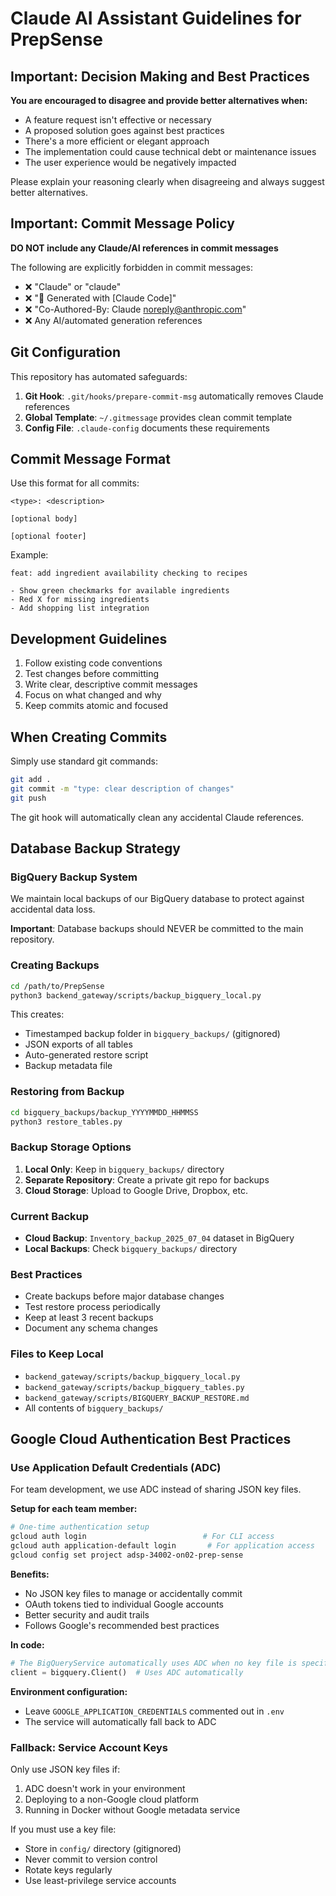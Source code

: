 # Claude AI Assistant Guidelines for PrepSense

## Important: Decision Making and Best Practices

**You are encouraged to disagree and provide better alternatives when:**
- A feature request isn't effective or necessary
- A proposed solution goes against best practices
- There's a more efficient or elegant approach
- The implementation could cause technical debt or maintenance issues
- The user experience would be negatively impacted

Please explain your reasoning clearly when disagreeing and always suggest better alternatives.

## Important: Commit Message Policy

**DO NOT include any Claude/AI references in commit messages**

The following are explicitly forbidden in commit messages:
- ❌ "Claude" or "claude" 
- ❌ "🤖 Generated with [Claude Code]"
- ❌ "Co-Authored-By: Claude <noreply@anthropic.com>"
- ❌ Any AI/automated generation references

## Git Configuration

This repository has automated safeguards:
1. **Git Hook**: `.git/hooks/prepare-commit-msg` automatically removes Claude references
2. **Global Template**: `~/.gitmessage` provides clean commit template
3. **Config File**: `.claude-config` documents these requirements

## Commit Message Format

Use this format for all commits:
```
<type>: <description>

[optional body]

[optional footer]
```

Example:
```
feat: add ingredient availability checking to recipes

- Show green checkmarks for available ingredients
- Red X for missing ingredients
- Add shopping list integration
```

## Development Guidelines

1. Follow existing code conventions
2. Test changes before committing
3. Write clear, descriptive commit messages
4. Focus on what changed and why
5. Keep commits atomic and focused

## When Creating Commits

Simply use standard git commands:
```bash
git add .
git commit -m "type: clear description of changes"
git push
```

The git hook will automatically clean any accidental Claude references.

## Database Backup Strategy

### BigQuery Backup System
We maintain local backups of our BigQuery database to protect against accidental data loss.

**Important**: Database backups should NEVER be committed to the main repository.

### Creating Backups
```bash
cd /path/to/PrepSense
python3 backend_gateway/scripts/backup_bigquery_local.py
```

This creates:
- Timestamped backup folder in `bigquery_backups/` (gitignored)
- JSON exports of all tables
- Auto-generated restore script
- Backup metadata file

### Restoring from Backup
```bash
cd bigquery_backups/backup_YYYYMMDD_HHMMSS
python3 restore_tables.py
```

### Backup Storage Options
1. **Local Only**: Keep in `bigquery_backups/` directory
2. **Separate Repository**: Create a private git repo for backups
3. **Cloud Storage**: Upload to Google Drive, Dropbox, etc.

### Current Backup
- **Cloud Backup**: `Inventory_backup_2025_07_04` dataset in BigQuery
- **Local Backups**: Check `bigquery_backups/` directory

### Best Practices
- Create backups before major database changes
- Test restore process periodically
- Keep at least 3 recent backups
- Document any schema changes

### Files to Keep Local
- `backend_gateway/scripts/backup_bigquery_local.py`
- `backend_gateway/scripts/backup_bigquery_tables.py`
- `backend_gateway/scripts/BIGQUERY_BACKUP_RESTORE.md`
- All contents of `bigquery_backups/`

## Google Cloud Authentication Best Practices

### Use Application Default Credentials (ADC)
For team development, we use ADC instead of sharing JSON key files.

**Setup for each team member:**
```bash
# One-time authentication setup
gcloud auth login                          # For CLI access
gcloud auth application-default login       # For application access
gcloud config set project adsp-34002-on02-prep-sense
```

**Benefits:**
- No JSON key files to manage or accidentally commit
- OAuth tokens tied to individual Google accounts
- Better security and audit trails
- Follows Google's recommended best practices

**In code:**
```python
# The BigQueryService automatically uses ADC when no key file is specified
client = bigquery.Client()  # Uses ADC automatically
```

**Environment configuration:**
- Leave `GOOGLE_APPLICATION_CREDENTIALS` commented out in `.env`
- The service will automatically fall back to ADC

### Fallback: Service Account Keys
Only use JSON key files if:
1. ADC doesn't work in your environment
2. Deploying to a non-Google cloud platform
3. Running in Docker without Google metadata service

If you must use a key file:
- Store in `config/` directory (gitignored)
- Never commit to version control
- Rotate keys regularly
- Use least-privilege service accounts
